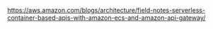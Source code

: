 
https://aws.amazon.com/blogs/architecture/field-notes-serverless-container-based-apis-with-amazon-ecs-and-amazon-api-gateway/


